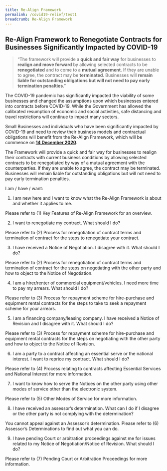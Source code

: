 ```yaml
---
title: Re-Align Framework
permalink: /covid19-relief/test1
breadcrumb: Re-Align Framework
---
```


## Re-Align Framework to Renegotiate Contracts for Businesses Significantly Impacted by COVID-19 ##

> “The framework will provide a <b>quick and fair way</b> for businesses to <b>realign and move forward</b> by allowing selected contracts to be <b>renegotiated</b> and to come to a <b>mutual agreement</b>. If they are unable to agree, the contract may be <b>terminated</b>. Businesses will <b>remain liable for outstanding obligations but will not need to pay early termination penalties</b>.” 

The COVID-19 pandemic has significantly impacted the viability of some businesses and changed the assumptions upon which businesses entered into contracts before COVID-19. While the Government has allowed the calibrated resumption of economic and social activities, safe distancing and travel restrictions will continue to impact many sectors.

Small Businesses and individuals who have been significantly impacted by COVID-19 and need to review their business models and contractual obligations will benefit from the Re-Align Framework, which will be commence on **<u>14 December 2020</u>**. 

The Framework will provide a quick and fair way for businesses to realign their contracts with current business conditions by allowing selected contracts to be renegotiated by way of a mutual agreement with the counterparties. If they are unable to agree, the contract may be terminated. Businesses will remain liable for outstanding obligations but will not need to pay early termination penalties.

I am / have / want:
1.	I am new here and I want to know what the Re-Align Framework is about and whether it applies to me. 

Please refer to (1) Key Features of Re-Align Framework <hyperlink> for an overview. 

2.	I want to renegotiate my contract. What should I do?

Please refer to (2) Process for renegotiation of contract terms and termination of contract <hyperlink> for the steps to renegotiate your contract.  

3.	I have received a Notice of Negotiation. I disagree with it. What should I do?

Please refer to (2) Process for renegotiation of contract terms and termination of contract <hyperlink> for the steps on negotiating with the other party and how to object to the Notice of Negotiation.

4.	I am a hirer/renter of commercial equipment/vehicles. I need more time to pay my arrears. What should I do?

Please refer to (3) Process for repayment scheme for hire-purchase and equipment rental contracts <hyperlink> for the steps to take to seek a repayment scheme for your arrears.

5.	I am a financing company/leasing company. I have received a Notice of Revision and I disagree with it. What should I do?

Please refer to (3) Process for repayment scheme for hire-purchase and equipment rental contracts <hyperlink> for the steps on negotiating with the other party and how to object to the Notice of Revision.

6.	I am a party to a contract affecting an essential serve or the national interest. I want to reprice my contract. What should I do?

Please refer to (4) Process relating to contracts affecting Essential Services and National Interest <hyperlink> for more information.

7.	I want to know how to serve the Notices on the other party using other modes of service other than the electronic system.

Please refer to (5) Other Modes of Service <hyperlink> for more information.

8.	I have received an assessor’s determination. What can I do if I disagree or the other party is not complying with the determination? 

You cannot appeal against an Assessor’s determination. Please refer to (6) Assessor’s Determinations <hyperlink> to find out what you can do.

9.	I have pending Court or arbitration proceedings against me for issues related to my Notice of Negotiation/Notice of Revision. What should I do? 

Please refer to (7) Pending Court or Arbitration Proceedings <hyperlink> for more information. 

